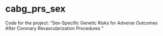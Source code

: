 # cabg_prs_sex
Code for the project: "Sex-Specific Genetic Risks for Adverse Outcomes  After Coronary Revascularization Procedures "
